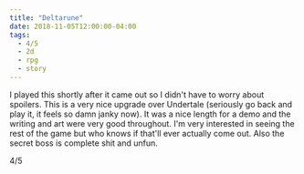```yaml
---
title: "Deltarune"
date: 2018-11-05T12:00:00-04:00
tags:
  - 4/5
  - 2d
  - rpg
  - story
---
```


I played this shortly after it came out so I didn't have to worry about spoilers. This is a very nice upgrade over Undertale (seriously go back and play it, it feels so damn janky now). It was a nice length for a demo and the writing and art were very good throughout. I'm very interested in seeing the rest of the game but who knows if that'll ever actually come out. Also the secret boss is complete shit and unfun.

4/5
